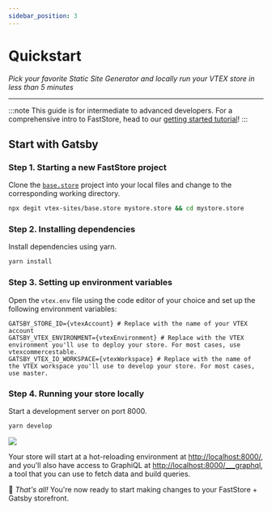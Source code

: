 ```yaml
---
sidebar_position: 3
---
```


# Quickstart

*Pick your favorite Static Site Generator and locally run your VTEX store in less than 5 minutes*

---

:::note 
This guide is for intermediate to advanced developers. For a comprehensive intro to FastStore, head to our [getting started tutorial](/stack/0)!
:::

## Start with Gatsby

### Step 1. Starting a new FastStore project

Clone the [`base.store`](https://github.com/vtex-sites/base.store) project into your local files and change to the corresponding working directory.

```sh
npx degit vtex-sites/base.store mystore.store && cd mystore.store
```

### Step 2. Installing dependencies

Install dependencies using yarn.

```sh
yarn install
```

### Step 3. Setting up environment variables

Open the `vtex.env` file using the code editor of your choice and set up the following environment variables:

```shell
GATSBY_STORE_ID={vtexAccount} # Replace with the name of your VTEX account
GATSBY_VTEX_ENVIRONMENT={vtexEnvironment} # Replace with the VTEX environment you'll use to deploy your store. For most cases, use vtexcommercestable.
GATSBY_VTEX_IO_WORKSPACE={vtexWorkspace} # Replace with the name of the VTEX workspace you'll use to develop your store. For most cases, use master.
```

### Step 4. Running your store locally

Start a development server on port 8000.

```sh
yarn develop
```

![](../../static/img/tutorials/gatsby/basestore.gif)

Your store will start at a hot-reloading environment at [http://localhost:8000/](http://localhost:8000/), and you'll also have access to GraphiQL at [http://localhost:8000/___graphql](http://localhost:8000/___graphql), a tool that you can use to fetch data and build queries. 

🎉 *That's all!* You're now ready to start making changes to your FastStore + Gatsby storefront.